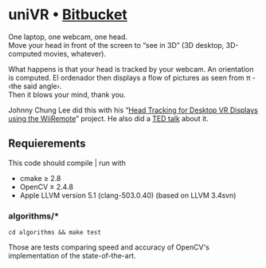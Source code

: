 # uniVR • [Bitbucket](https://bitbucket.org/fenollp/univr)

One laptop, one webcam, one head.  
Move your head in front of the screen to “see in 3D” (3D desktop, 3D-computed
movies, whatever).

What happens is that your head is tracked by your webcam. An
orientation is computed. El ordenador then displays a flow of pictures
as seen from π - ‹the said angle›.  
Then it blows your mind, thank you.

Johnny Chung Lee did this with his “[Head Tracking for Desktop VR Displays using the WiiRemote](http://www.youtube.com/watch?v=Jd3-eiid-Uw&t=2m30s)” project.
He also did a [TED talk](http://youtu.be/0H1zrLZwPjQ?t=3m41s) about it.

## Requierements
This code should compile | run with

* cmake ≥ 2.8
* OpenCV ≥ 2.4.8
* Apple LLVM version 5.1 (clang-503.0.40) (based on LLVM 3.4svn)


### algorithms/*

`cd algorithms && make test`

Those are tests comparing speed and accuracy of OpenCV's implementation of the state-of-the-art.

